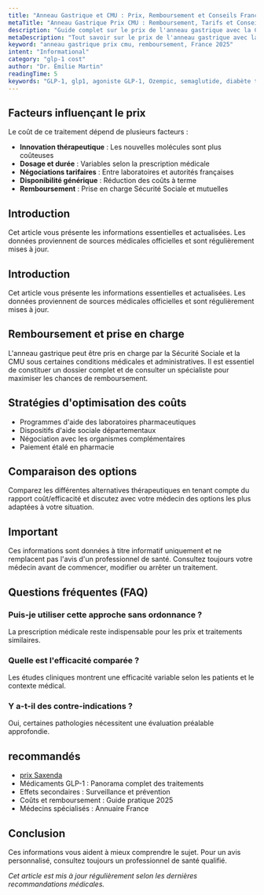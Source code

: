 ```yaml
---
title: "Anneau Gastrique et CMU : Prix, Remboursement et Conseils France 2025"
metaTitle: "Anneau Gastrique Prix CMU : Remboursement, Tarifs et Conseils | France 2025"
description: "Guide complet sur le prix de l'anneau gastrique avec la CMU en France 2025. Détail des tarifs, remboursement, comparatif et conseils pour optimiser le coût."
metaDescription: "Tout savoir sur le prix de l'anneau gastrique avec la CMU en France 2025 : tarifs officiels, remboursement, comparatif, conseils pratiques et précautions médicales."
keyword: "anneau gastrique prix cmu, remboursement, France 2025"
intent: "Informational"
category: "glp-1 cost"
author: "Dr. Émilie Martin"
readingTime: 5
keywords: "GLP-1, glp1, agoniste GLP-1, Ozempic, semaglutide, diabète type 2, Wegovy"
---
```


## Facteurs influençant le prix

Le coût de ce traitement dépend de plusieurs facteurs :

- **Innovation thérapeutique** : Les nouvelles molécules sont plus coûteuses
- **Dosage et durée** : Variables selon la prescription médicale
- **Négociations tarifaires** : Entre laboratoires et autorités françaises
- **Disponibilité générique** : Réduction des coûts à terme
- **Remboursement** : Prise en charge Sécurité Sociale et mutuelles




## Introduction

Cet article vous présente les informations essentielles et actualisées. Les données proviennent de sources médicales officielles et sont régulièrement mises à jour.

## Introduction

Cet article vous présente les informations essentielles et actualisées. Les données proviennent de sources médicales officielles et sont régulièrement mises à jour.

## Remboursement et prise en charge

L'anneau gastrique peut être pris en charge par la Sécurité Sociale et la CMU sous certaines conditions médicales et administratives. Il est essentiel de constituer un dossier complet et de consulter un spécialiste pour maximiser les chances de remboursement.

## Stratégies d'optimisation des coûts

- Programmes d'aide des laboratoires pharmaceutiques
- Dispositifs d'aide sociale départementaux
- Négociation avec les organismes complémentaires
- Paiement étalé en pharmacie

## Comparaison des options

Comparez les différentes alternatives thérapeutiques en tenant compte du rapport coût/efficacité et discutez avec votre médecin des options les plus adaptées à votre situation.

## Important

 Ces informations sont données à titre informatif uniquement et ne remplacent pas l'avis d'un professionnel de santé. Consultez toujours votre médecin avant de commencer, modifier ou arrêter un traitement.

## Questions fréquentes (FAQ)

### Puis-je utiliser cette approche sans ordonnance ?
La prescription médicale reste indispensable pour les prix et traitements similaires.

### Quelle est l'efficacité comparée ?
Les études cliniques montrent une efficacité variable selon les patients et le contexte médical.

### Y a-t-il des contre-indications ?
Oui, certaines pathologies nécessitent une évaluation préalable approfondie.

##  recommandés

- [prix Saxenda](../medicaments-glp1/saxenda-prix/)
- Médicaments GLP-1 : Panorama complet des traitements
- Effets secondaires : Surveillance et prévention
- Coûts et remboursement : Guide pratique 2025
- Médecins spécialisés : Annuaire France

## Conclusion

Ces informations vous aident à mieux comprendre le sujet. Pour un avis personnalisé, consultez toujours un professionnel de santé qualifié.

*Cet article est mis à jour régulièrement selon les dernières recommandations médicales.*